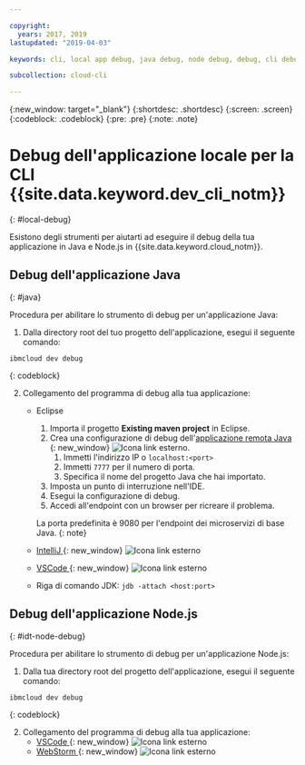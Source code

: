 ```yaml
---

copyright:
  years: 2017, 2019
lastupdated: "2019-04-03"

keywords: cli, local app debug, java debug, node debug, debug, cli debug, local cli, ibmcloud dev, dev debug

subcollection: cloud-cli

---
```


{:new_window: target="_blank"}
{:shortdesc: .shortdesc}
{:screen: .screen}
{:codeblock: .codeblock}
{:pre: .pre}
{:note: .note}

# Debug dell'applicazione locale per la CLI {{site.data.keyword.dev_cli_notm}}
{: #local-debug}

Esistono degli strumenti per aiutarti ad eseguire il debug della tua applicazione in Java e Node.js in {{site.data.keyword.cloud_notm}}.

## Debug dell'applicazione Java
{: #java}

Procedura per abilitare lo strumento di debug per un'applicazione Java:

1. Dalla directory root del tuo progetto dell'applicazione, esegui il seguente comando:

  ```
  ibmcloud dev debug
  ```
  {: codeblock}

2. Collegamento del programma di debug alla tua applicazione:

	* Eclipse
      1. Importa il progetto **Existing maven project** in Eclipse.
      2. Crea una configurazione di debug dell'[applicazione remota Java ](http://help.eclipse.org/neon/index.jsp?topic=%2Forg.eclipse.jdt.doc.user%2Ftasks%2Ftask-remotejava_launch_config.htm){: new_window} ![Icona link esterno](../../icons/launch-glyph.svg "Icona link esterno").
      		1. Immetti l'indirizzo IP o `localhost:<port>`  
      		2. Immetti `7777` per il numero di porta.
      		3. Specifica il nome del progetto Java che hai importato.
      6. Imposta un punto di interruzione nell'IDE.
      7. Esegui la configurazione di debug.
      8. Accedi all'endpoint con un browser per ricreare il problema.  
	   
	   La porta predefinita è 9080 per l'endpoint dei microservizi di base Java.
	   {: note}

	* [IntelliJ ](https://www.jetbrains.com/help/idea/2016.3/run-debug-configuration-remote.html){: new_window} ![Icona link esterno](../../icons/launch-glyph.svg "Icona link esterno")
	* [VSCode ](https://marketplace.visualstudio.com/items?itemName=donjayamanne.javadebugger){: new_window} ![Icona link esterno](../../icons/launch-glyph.svg "Icona link esterno")
	* Riga di comando JDK: `jdb -attach <host:port>`

## Debug dell'applicazione Node.js
{: #idt-node-debug}

Procedura per abilitare lo strumento di debug per un'applicazione Node.js:

1. Dalla tua directory root del progetto dell'applicazione, esegui il seguente comando:
  ```
  ibmcloud dev debug
  ```
  {: codeblock}

2. Collegamento del programma di debug alla tua applicazione:
	* [VSCode ](https://blog.docker.com/2016/07/live-debugging-docker/){: new_window} ![Icona link esterno](../../icons/launch-glyph.svg "Icona link esterno")
	* [WebStorm ](https://blog.alexseifert.com/2016/10/25/debugging-node-js-in-a-docker-container-with-webstorm/){: new_window} ![Icona link esterno](../../icons/launch-glyph.svg "Icona link esterno")


<!--
## Swift application debugging - content from mike tunnicliffe
{: #swift}

Steps to enable debug for a Swift application:  

1. On the App server (or system where the Swift application will execute), you should start the 'lldb server':
 - `lldb-server platform -->
<!-- listen <port number>`
2. On the App server, build the Kitura-based server application using the debug configuration:
 - `swift build debug`
3. On the App server, start the Kitura-based server application:
 - `./build/debug/Kitura-Starter`
4. On the client system (also known as the host system), start the 'lldb client':
 - `lldb`
5. Configure lldb client to connect to lldb-server:
 - `(lldb) platform select remote-linux`
 - `(lldb) platform connect connect://<ip address server>:<port number server>`
6. Execute commands to debug remote program:
 - `(lldb) process attach -->
<!--pid 3626`
-->
